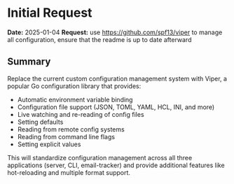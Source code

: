 # Initial Request

**Date:** 2025-01-04
**Request:** use https://github.com/spf13/viper to manage all configuration, ensure that the readme is up to date afterward

## Summary
Replace the current custom configuration management system with Viper, a popular Go configuration library that provides:
- Automatic environment variable binding
- Configuration file support (JSON, TOML, YAML, HCL, INI, and more)
- Live watching and re-reading of config files
- Setting defaults
- Reading from remote config systems
- Reading from command line flags
- Setting explicit values

This will standardize configuration management across all three applications (server, CLI, email-tracker) and provide additional features like hot-reloading and multiple format support.